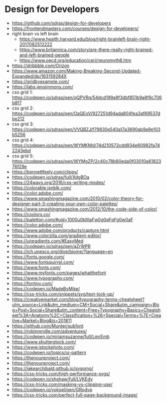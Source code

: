# Design for Developers

* <https://github.com/sdras/design-for-developers>
* <https://frontendmasters.com/courses/design-for-developers/>
* right brain vs left brain
    * <https://www.health.harvard.edu/blog/right-brainleft-brain-right-2017082512222>
    * <https://www.britannica.com/story/are-there-really-right-brained-and-left-brained-people>
    * <https://www.oecd.org/education/ceri/neuromyth6.htm>
* <https://dribbble.com/Orizon>
* <https://www.amazon.com/Making-Breaking-Second-Updated-Expanded/dp/163159284X>
* <https://gridbyexample.com/>
* <https://labs.jensimmons.com/>
* css grid 1: <https://codepen.io/sdras/pen/qQPVRq/54dcd199a9f3dbf851b9a8f9c706b8f7>
* css grid 2: <https://codepen.io/sdras/pen/OaQEoV/927251d94ada804fea3af69537dbe212>
* css grid 3: <https://codepen.io/sdras/pen/VVQBZJ/f79830e540a17a3690ab9a9e103b5256>
* css grid 4: <https://codepen.io/sdras/pen/WYMKMd/74d210572cdd934e60982fa742243ebd>
* css grid 5: <https://codepen.io/sdras/pen/WYMgZP/2c40c78b80eda0f03010a6182376f29e>
* <https://bennettfeely.com/clippy/>
* <https://codepen.io/sdras/full/XdgBOa>
* <https://24ways.org/2016/css-writing-modes/>
* <https://colorable.jxnblk.com/>
* <https://color.adobe.com/>
* <https://www.smashingmagazine.com/2010/02/color-theory-for-designer-part-3-creating-your-own-color-palettes/>
* <https://www.smashingmagazine.com/2012/10/the-code-side-of-color/>
* <https://coolors.co/>
* <https://paletton.com/#uid=1000u0kllllaFw0g0qFqFg0w0aF>
* <https://color.adobe.com/>
* <https://www.adobe.com/products/capture.html>
* <https://www.colorzilla.com/gradient-editor/>
* <https://uigradients.com/#EasyMed>
* <https://codepen.io/sdras/pen/aZrWPR>
* <https://ich.unesco.org/dive/biome/?language=en>
* <https://fonts.google.com/>
* <https://www.fontsquirrel.com/>
* <https://www.fonts.com/>
* <https://www.myfonts.com/pages/whatthefont>
* <https://www.typography.com/>
* <https://fontjoy.com/>
* <https://codepen.io/MadeByMike/>
* <https://css-tricks.com/snippets/svg/text-lock-up/>
* <https://creativemarket.com/blog/typography-terms-cheatsheet?utm_source=Link&utm_medium=CM+Social+Share&utm_campaign=Blog+Post+Social+Share&utm_content=Free+Typography+Basics+Cheatsheet%3A+Anatomy%2C+Classification+%26+Special+Terms+%7E+Creative+Market+Blog&ts=201811>
* <https://github.com/Munter/subfont>
* <https://robinrendle.com/adventures/>
* <https://codepen.io/miriamsuzanne/full/LmrEmb>
* <https://www.shutterstock.com/>
* <https://www.istockphoto.com/>
* <https://codepen.io/topics/ui-pattern>
* <https://thenounproject.com/>
* <https://thenounproject.com/>
* <https://jakearchibald.github.io/svgomg/>
* <https://css-tricks.com/high-performance-svgs/>
* <https://codepen.io/shshaw/full/LVKEdv>
* <https://css-tricks.com/masking-vs-clipping-use/>
* <https://codepen.io/yoksel/pen/GRodvp>
* <https://css-tricks.com/perfect-full-page-background-image/>